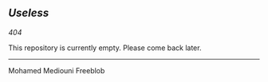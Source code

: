 _Useless_
---------

*404*

This repository is currently empty. Please come back later.

---------
Mohamed Mediouni
Freeblob